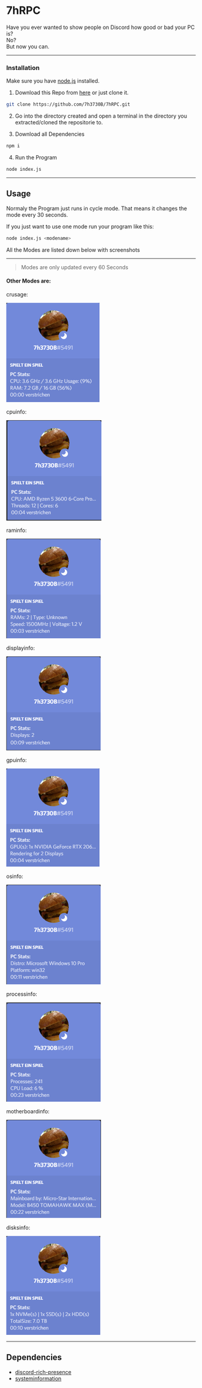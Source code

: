 # 7hRPC
Have you ever wanted to show people on Discord how good or bad your PC is?  
No?   
But now you can.

---
### Installation
Make sure you have [node.js](node.js.org) installed.

1. Download this Repo from [here](https://github.com/7h3730B/7hRPC/releases) or just clone it.
```sh
git clone https://github.com/7h3730B/7hRPC.git
```
2. Go into the directory created and open a terminal in the directory you extracted/cloned the repositorie to.

3. Download all Dependencies
```sh
npm i
```

4. Run the Program
```sh
node index.js
```
--- 
## Usage
Normaly the Program just runs in cycle mode. That means it changes the mode every 30 seconds.

If you just want to use one mode run your program like this:
```sh
node index.js <modename>
```
All the Modes are listed down below with screenshots

---
> Modes are only updated every 60 Seconds
#### Other Modes are:
crusage:

![crusage](/images/crusage.png)

cpuinfo:

![cpuinfo](/images/cpuinfo.png)

raminfo:

![raminfo](/images/raminfo.png)

displayinfo:

![displayinfo](/images/displayinfo.png)

gpuinfo:

![gpuinfo](/images/gpuinfo.png)

osinfo:

![osinfo](/images/osinfo.png)

processinfo:

![processinfo](/images/processinfo.png)

motherboardinfo:

![motherboardinfo](/images/motherboardinfo.png)

disksinfo:

![disksinfo](/images/disksinfo.png)

---
## Dependencies
- [discord-rich-presence](https://www.npmjs.com/package/discord-rich-presence)
- [systeminformation](https://www.npmjs.com/package/systeminformation)
